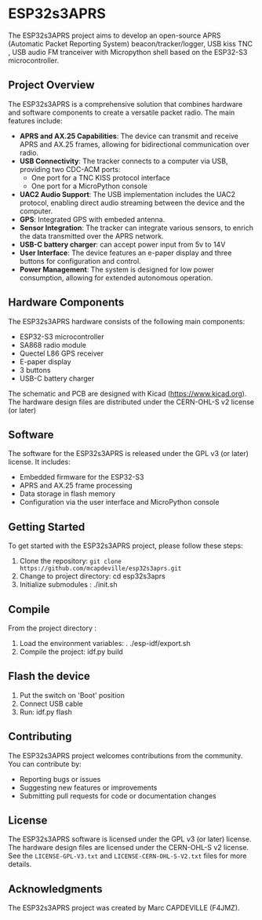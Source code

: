 
# ESP32s3APRS

The ESP32s3APRS project aims to develop an open-source APRS (Automatic Packet Reporting System) beacon/tracker/logger, USB kiss TNC , USB audio FM tranceiver with Micropython shell based on the ESP32-S3 microcontroller.

## Project Overview

The ESP32s3APRS is a comprehensive solution that combines hardware and software components to create a versatile packet radio. The main features include:

- **APRS and AX.25 Capabilities**: The device can transmit and receive APRS and AX.25 frames, allowing for bidirectional communication over radio.
- **USB Connectivity**: The tracker connects to a computer via USB, providing two CDC-ACM ports:
  - One port for a TNC KISS protocol interface
  - One port for a MicroPython console
- **UAC2 Audio Support**: The USB implementation includes the UAC2 protocol, enabling direct audio streaming between the device and the computer.
- **GPS**: Integrated GPS with embeded antenna.
- **Sensor Integration**: The tracker can integrate various sensors, to enrich the data transmitted over the APRS network.
- **USB-C battery charger**: can accept power input from 5v to 14V 
- **User Interface**: The device features an e-paper display and three buttons for configuration and control.
- **Power Management**: The system is designed for low power consumption, allowing for extended autonomous operation.

## Hardware Components

The ESP32s3APRS hardware consists of the following main components:

- ESP32-S3 microcontroller
- SA868 radio module
- Quectel L86 GPS receiver
- E-paper display
- 3 buttons
- USB-C battery charger

The schematic and PCB are designed with Kicad (https://www.kicad.org).
The hardware design files are distributed under the CERN-OHL-S v2 license (or later)

## Software

The software for the ESP32s3APRS is released under the GPL v3 (or later) license. It includes:

- Embedded firmware for the ESP32-S3
- APRS and AX.25 frame processing
- Data storage in flash memory
- Configuration via the user interface and MicroPython console

## Getting Started

To get started with the ESP32s3APRS project, please follow these steps:

1. Clone the repository: `git clone https://github.com/mcapdeville/esp32s3aprs.git`
2. Change to project directory: cd esp32s3aprs
3. Initialize submodules : ./init.sh

## Compile

From the project directory :

1. Load the environment variables: . ./esp-idf/export.sh
2. Compile the project: idf.py build

## Flash the device

1. Put the switch on 'Boot' position
2. Connect USB cable
3. Run: idf.py flash

## Contributing

The ESP32s3APRS project welcomes contributions from the community. You can contribute by:

- Reporting bugs or issues
- Suggesting new features or improvements
- Submitting pull requests for code or documentation changes

## License

The ESP32s3APRS software is licensed under the GPL v3 (or later) license.
The hardware design files are licensed under the CERN-OHL-S v2 license.
See the `LICENSE-GPL-V3.txt` and `LICENSE-CERN-OHL-S-V2.txt` files for more details.

## Acknowledgments

The ESP32s3APRS project was created by Marc CAPDEVILLE (F4JMZ).
